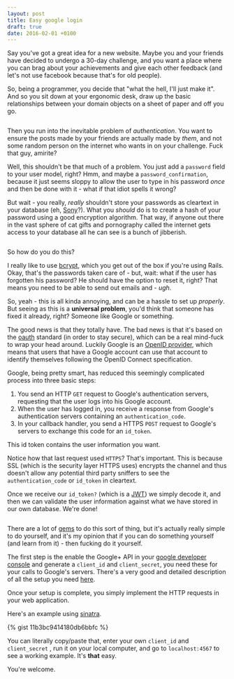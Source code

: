 ```yaml
---
layout: post
title: Easy google login
draft: true
date: 2016-02-01 +0100
---
```


Say you've got a great idea for a new website. Maybe you and your 
friends have decided to undergo a 30-day challenge, and you want a place
where you can brag about your achievements and give each other feedback (and
let's not use facebook because that's for old people).

So, being a programmer, you decide that "what the hell, I'll just make it". 
And so you sit down at your ergonomic desk, draw up the basic relationships
between your domain objects on a sheet of paper and off you go.

<!-- Crude drawing of domain objects -->
<img>

Then you run into the inevitable problem of *authentication*. You want to ensure
the posts made by your friends are actually made by *them*, and not some random
person on the internet who wants in on your challenge. Fuck that guy, amirite?

Well, this shouldn't be that much of a problem. 
You just add a `password` field to your
user model, right? Hmm, and maybe a `password_confirmation`, because it just 
seems sloppy to allow the user to type in his password *once* and then be
done with it - what if that idiot spells it wrong? 

But wait - you really, *really* shouldn't store your passwords as cleartext
in your database (eh, [Sony](http://arstechnica.com/tech-policy/2011/06/sony-hacked-yet-again-plaintext-passwords-posted/)?). What you *should* do is to create
a hash of your password using a good encryption algorithm. That way, if anyone
out there in the vast sphere of cat gifts and pornography called the internet 
gets access to your database all he can see is a bunch of jibberish.

<!-- Eminem jibberish -->
<img>

So how do you do this? 

I really like to use [bcrypt](), which you get out of the box if you're using
Rails. Okay, that's the passwords taken care of - but, wait: what if the user has
forgotten his password? He should have the option to reset it, right? That means
you need to be able to send out emails and - *ugh*.

So, yeah - this is all kinda annoying, and can be a hassle to set up *properly*. But seeing as this is a **universal problem**, you'd think that someone has fixed
it already, right? Someone like Google or something.

The good news is that they totally have. The bad news is that it's based on the
[oauth]() standard (in order to stay secure), which can be a real mind-fuck to
wrap your head around. Luckily Google is an [OpenID provider](), which means 
that users that have a Google account can use that account to identify 
themselves following the OpenID Connect specification.

Google, being pretty smart, has reduced this seemingly complicated process
into three basic steps:

1. 	You send an HTTP `GET` request to Google's authentication servers,
		requesting that the user logs into his Google account.
2.	When the user has logged in, you receive a response from Google's
		authentication servers containing an `authentication_code`.
3.	In your callback handler, you send a HTTPS `POST` request to
		Google's servers to exchange this code for an `id_token`.

This id token contains the user information you want.

Notice how that last request used `HTTPS`? That's important. This is 
because SSL (which is the security layer HTTPS uses) encrypts the channel
and thus doesn't allow any potential third party sniffers to see the 
`authentication_code` or `id_token` in cleartext.

Once we receive our `id_token?` (which is a [JWT]()) we simply decode it,
and then we can validate the user information against what we have stored
in our own database. We're done!

<!-- funny image. Text: image not related -->
<img>

There are a lot of [gems]() to do this sort of thing, but it's actually
really simple to do yourself, and it's my opinion that if you can do something
yourself (and learn from it) - then fucking do it yourself.

The first step is the enable the Google+ API in your [google developer console](
) and generate a `client_id` and `client_secret`, you need these for your calls
to Google's servers. There's a very good and detailed description of all the
setup you need [here]().

Once your setup is complete, you simply implement the HTTP requests in
your web application.

Here's an example using [sinatra](http://sinatrarb.com).

{% gist 11b3bc9414180db6bbfc %}

You can literally copy/paste that, enter your own `client_id` and `client_secret`
, run it on your local computer, and go to `localhost:4567` to see a 
working example. It's **that** easy.

You're welcome.

